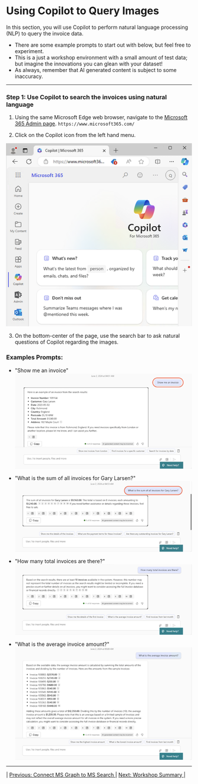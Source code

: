 # Using Copilot to Query Images

In this section, you will use Copilot to perform natural language processing (NLP) to query the invoice data. 
   - There are some example prompts to start out with below, but feel free to experiment. 
   - This is a just a workshop environment with a small amount of test data; but imagine the innovations you can glean with your dataset! 
   - As always, remember that AI generated content is subject to some inaccuracy. 

---

### Step 1: Use Copilot to search the invoices using natural language 

1. Using the same Microsoft Edge web browser, navigate to the [Microsoft 365 Admin page](https://www.microsoft365.com/). `https://www.microsoft365.com/`

2. Click on the Copilot icon from the left hand menu.

![enter image description here](https://github.com/Qumulo/QumuloCustomConnector/blob/main/workshop/images/ms365-admin-page.png?raw=true)

3. On the bottom-center of the page, use the search bar to ask natural questions of Copilot regarding the images. 

### **Examples Prompts**: <br>
- "Show me an invoice"
![enter image description here](https://github.com/Qumulo/QumuloCustomConnector/blob/main/workshop/images/copilot-show-me-an-invoice.png?raw=true)

- "What is the sum of all invoices for Gary Larsen?"
![enter image description here](https://github.com/Qumulo/QumuloCustomConnector/blob/main/workshop/images/copilot-sum-invoices-gary.png?raw=true)

- "How many total invoices are there?"
![enter image description here](https://github.com/Qumulo/QumuloCustomConnector/blob/main/workshop/images/copilot-how-many-invoices.png?raw=true)

- "What is the average invoice amount?"
![enter image description here](https://github.com/Qumulo/QumuloCustomConnector/blob/main/workshop/images/copilot-average-invoice.png?raw=true)


---
| [Previous: Connect MS Graph to MS Search ](qcc-workshop-connect-msgraph-search.md) | [Next: Workshop Summary ](qcc-workshop-summary.md) |  
